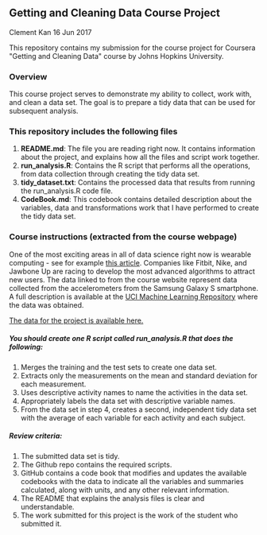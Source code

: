 ## Getting and Cleaning Data Course Project

Clement Kan
16 Jun 2017

This repository contains my submission for the course project for Coursera "Getting and Cleaning Data" course by Johns Hopkins University.

### Overview
This course project serves to demonstrate my ability to collect, work with, and clean a data set. The goal is to prepare a tidy data that can be used for subsequent analysis.

### This repository includes the following files
1. **README.md**: The file you are reading right now. It contains information about the project, and explains how all the files and script work together.
2. **run_analysis.R**: Contains the R script that performs all the operations, from data collection through creating the tidy data set.
3. **tidy_dataset.txt**: Contains the processed data that results from running the run_analysis.R code file.
4. **CodeBook.md**: This codebook contains detailed description about the variables, data and transformations work that I have performed to create the tidy data set.

### Course instructions (extracted from the course webpage)
One of the most exciting areas in all of data science right now is wearable computing - see for example [this article](http://www.insideactivitytracking.com/data-science-activity-tracking-and-the-battle-for-the-worlds-top-sports-brand/). Companies like Fitbit, Nike, and Jawbone Up are racing to develop the most advanced algorithms to attract new users. The data linked to from the course website represent data collected from the accelerometers from the Samsung Galaxy S smartphone. A full description is available at the [UCI Machine Learning Repository](http://archive.ics.uci.edu/ml/datasets/Human+Activity+Recognition+Using+Smartphones) where the data was obtained. 

[The data for the project is available here.](https://d396qusza40orc.cloudfront.net/getdata%2Fprojectfiles%2FUCI%20HAR%20Dataset.zip)

##### You should create one R script called run_analysis.R that does the following:
1. Merges the training and the test sets to create one data set.
2. Extracts only the measurements on the mean and standard deviation for each measurement.
3. Uses descriptive activity names to name the activities in the data set.
4. Appropriately labels the data set with descriptive variable names.
5. From the data set in step 4, creates a second, independent tidy data set with the average of each variable for each activity and each subject.

##### Review criteria:
1. The submitted data set is tidy.
2. The Github repo contains the required scripts.
3. GitHub contains a code book that modifies and updates the available codebooks with the data to indicate all the variables and summaries calculated, along with units, and any other relevant information.
4. The README that explains the analysis files is clear and understandable.
5. The work submitted for this project is the work of the student who submitted it.
